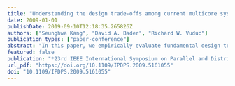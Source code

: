 ```yaml
---
title: "Understanding the design trade-offs among current multicore systems for numerical computations"
date: 2009-01-01
publishDate: 2019-09-10T12:18:35.265826Z
authors: ["Seunghwa Kang", "David A. Bader", "Richard W. Vuduc"]
publication_types: ["paper-conference"]
abstract: "In this paper, we empirically evaluate fundamental design trade-offs among the most recent multicore processors and accelerator technologies. Our primary aim is to aid application designers in better mapping their software to the most suitable architecture, with an additional goal of influencing future computing system design. We specifically examine five architectures, based on: the Intel quadcore Harpertown processor, the AMD quad-core Barcelona processor, the Sony-Toshiba-IBM Cell Broadband Engine processors (both the first-generation chip and the second-generation PowerXCell 8i), and the NVIDIA Tesla C1060 GPU. We illustrate the software implementation process on each platform for a set of widely-used kernels from computational statistics that are simple to reason about; measure and analyze the performance of each implementation; and discuss the impact of different architectural design choices on each implementation."
featured: false
publication: "*23rd IEEE International Symposium on Parallel and Distributed Processing, IPDPS 2009, Rome, Italy, May 23-29, 2009*"
url_pdf: "https://doi.org/10.1109/IPDPS.2009.5161055"
doi: "10.1109/IPDPS.2009.5161055"
---
```


